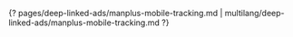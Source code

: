 {? pages/deep-linked-ads/manplus-mobile-tracking.md | multilang/deep-linked-ads/manplus-mobile-tracking.md ?}

